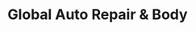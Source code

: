 ---
title: "Global Auto Repair & Body"
url: /seattle/global-auto-repair-and-body/
shop: car repair
---
